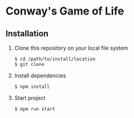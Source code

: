 # Conway's Game of Life


## Installation

1. Clone this repository on your local file system

    ```
    $ cd /path/to/install/location
    $ git clone 
    ```

2. Install dependencies

    ```
    $ npm install
    ```

3. Start project

    ```
    $ npm run start
    ```
